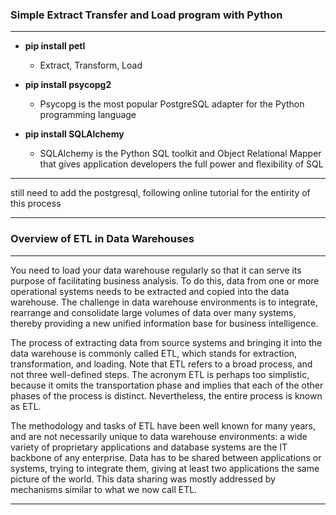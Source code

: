 ### Simple Extract Transfer and Load program with Python

---

* **pip install petl**

  * Extract, Transform, Load

* **pip install psycopg2**

  * Psycopg is the most popular PostgreSQL adapter for the Python programming language

* **pip install SQLAlchemy**

    * SQLAlchemy is the Python SQL toolkit and Object Relational Mapper that gives application developers the full power and flexibility of SQL

---

still need to add the postgresql, following online tutorial for the entirity of this process


---

### Overview of ETL in Data Warehouses
---

You need to load your data warehouse regularly so that it can serve its purpose of facilitating business analysis. To do this, data from one or more operational systems needs to be extracted and copied into the data warehouse. The challenge in data warehouse environments is to integrate, rearrange and consolidate large volumes of data over many systems, thereby providing a new unified information base for business intelligence.

The process of extracting data from source systems and bringing it into the data warehouse is commonly called ETL, which stands for extraction, transformation, and loading. Note that ETL refers to a broad process, and not three well-defined steps. The acronym ETL is perhaps too simplistic, because it omits the transportation phase and implies that each of the other phases of the process is distinct. Nevertheless, the entire process is known as ETL.

The methodology and tasks of ETL have been well known for many years, and are not necessarily unique to data warehouse environments: a wide variety of proprietary applications and database systems are the IT backbone of any enterprise. Data has to be shared between applications or systems, trying to integrate them, giving at least two applications the same picture of the world. This data sharing was mostly addressed by mechanisms similar to what we now call ETL.

---
